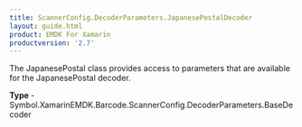 ```yaml
---
title: ScannerConfig.DecoderParameters.JapanesePostalDecoder
layout: guide.html 
product: EMDK For Xamarin 
productversion: '2.7' 
---
```

The JapanesePostal class provides access to parameters that are available for the JapanesePostal decoder.

**Type** - Symbol.XamarinEMDK.Barcode.ScannerConfig.DecoderParameters.BaseDecoder



